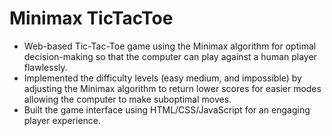 # Minimax TicTacToe
- Web-based Tic-Tac-Toe game using the Minimax algorithm for optimal decision-making so that the computer can play against a human player flawlessly.
- Implemented the difficulty levels (easy medium, and impossible) by adjusting the Minimax algorithm to return lower scores for easier modes allowing the computer to make suboptimal moves.
- Built the game interface using HTML/CSS/JavaScript for an engaging player experience.
